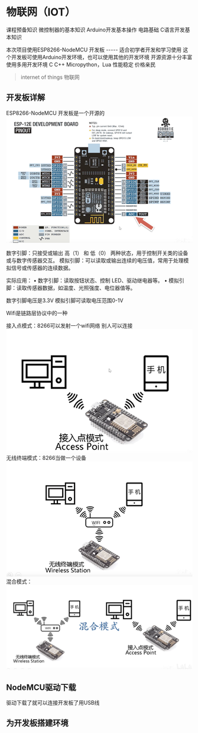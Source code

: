 # 物联网（IOT）

课程预备知识
    微控制器的基本知识
    Arduino开发基本操作
    电路基础
    C语言开发基本知识

本次项目使用ESP8266-NodeMCU 开发板  ----- 适合初学者开发和学习使用
这个开发板可使用Arduino开发环境，也可以使用其他的开发环境
开源资源十分丰富
使用多用开发环境 C C++  Micropython，Lua
性能稳定 价格亲民

> internet of things 物联网


## 开发板详解

ESP8266-NodeMCU 开发板是一个开源的
![img.png](img.png)

数字引脚：只接受或输出 高（1） 和 低（0） 两种状态，用于控制开关类的设备或与数字传感器交互。
模拟引脚：可以读取或输出连续的电压值，常用于处理模拟信号或传感器的连续数据。

实际应用：
	•	数字引脚：读取按钮状态、控制 LED、驱动继电器等。
	•	模拟引脚：读取传感器数据，如温度、光照强度、电位器值等。 

数字引脚电压是3.3V
模拟引脚可读取电压范围0-1V 

Wifi是链路层协议中的一种

接入点模式：8266可以发射一个wifi网络 别人可以连接
![img_1.png](img_1.png)
无线终端模式：8266当做一个设备
![img_2.png](img_2.png)
混合模式：
![img_3.png](img_3.png)


## NodeMCU驱动下载
驱动下载了就可以连接开发板了用USB线

## 为开发板搭建环境
